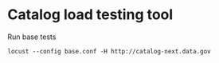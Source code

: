 # Catalog load testing tool

Run base tests

```
locust --config base.conf -H http://catalog-next.data.gov
```

